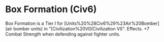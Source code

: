 # Box Formation (Civ6)

Box Formation is a Tier I for [Units%20%28Civ6%29%23Air%20Bomber](air bomber units) in "[Civilization%20VI](Civilization VI)".
Effects.
+7 Combat Strength when defending against fighter units.